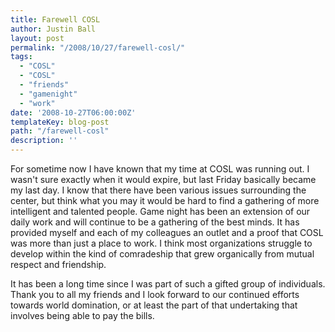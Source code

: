 ```yaml
---
title: Farewell COSL
author: Justin Ball
layout: post
permalink: "/2008/10/27/farewell-cosl/"
tags:
  - "COSL"
  - "COSL"
  - "friends"
  - "gamenight"
  - "work"
date: '2008-10-27T06:00:00Z'
templateKey: blog-post
path: "/farewell-cosl"
description: ''
---
```


For sometime now I have known that my time at COSL was running out. I wasn't sure exactly when it would expire, but last Friday basically became my last day. I know that there have been various issues surrounding the center, but think what you may it would be hard to find a gathering of more intelligent and talented people. Game night has been an extension of our daily work and will continue to be a gathering of the best minds. It has provided myself and each of my colleagues an outlet and a proof that COSL was more than just a place to work. I think most organizations struggle to develop within the kind of comradeship that grew organically from mutual respect and friendship.

It has been a long time since I was part of such a gifted group of individuals. Thank you to all my friends and I look forward to our continued efforts towards world domination, or at least the part of that undertaking that involves being able to pay the bills.
